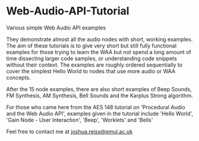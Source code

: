 # Web-Audio-API-Tutorial

Various simple Web Audio API examples

They demonstrate almost all the audio nodes with short, working examples. The aim of these tutorials is to give very short but still fully functional examples for those trying to learn the WAA but not spend a long amount of time dissecting larger code samples, or understanding code snippets without their context. The examples are roughly ordered sequentially to cover the simplest Hello World to nodes that use more audio or WAA concepts.

After the 15 node examples, there are also short examples of Beep Sounds, FM Synthesis, AM Synthesis, Bell Sounds and the Karplus Strong algorithm.

For those who came here from the AES 148 tutorial on 'Procedural Audio and the Web Audio API', examples given in the tutorial include 'Hello World', 'Gain Node - User Interaction', 'Beep', 'Worklets' and 'Bells'

Feel free to contact me at joshua.reiss@qmul.ac.uk
